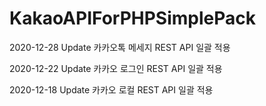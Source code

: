 # KakaoAPIForPHPSimplePack

2020-12-28 Update 카카오톡 메세지 REST API 일괄 적용

2020-12-22 Update 카카오 로그인 REST API 일괄 적용

2020-12-18 Update 카카오 로컬 REST API 일괄 적용 


